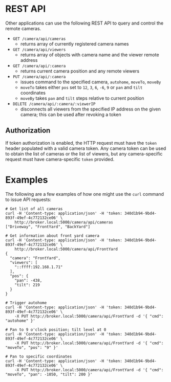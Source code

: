 # REST API

Other applications can use the following REST API to query and control the remote cameras.

* `GET /camera/api/cameras`
    * returns array of currently registered camera names
* `GET /camera/api/viewers`
    * returns array of objects with camera name and the viewer remote address
* `GET /camera/api/:camera`
    * returns current camera position and any remote viewers
* `PUT /camera/api/:camera`
    * issues command to the specified camera, `autohome`, `moveTo`, `moveBy`
    * `moveTo` takes either `pos` set to `12`, `3`, `6`, `-6`, `9` or `pan` and `tilt` coordinates
    * `moveBy` takes `pan` and `tilt` steps relative to current position
* `DELETE /camera/api/:camera/:viewerIP`
    * disconnects all viewers from the specified IP address on the given camera; this can be used
      after revoking a token
      
## Authorization
If token authorization is enabled, the HTTP request must have the `token` header populated
with a valid camera token. Any camera token can be used to obtain the list of cameras or the list of viewers,
but any camera-specific request must have camera-specific `token` provided.

# Examples
The following are a few examples of how one might use the `curl` command to issue API requests:
```
# Get list of all cameras
curl -H 'Content-type: application/json' -H 'token: 340d1b94-9bd4-893f-49ef-4c772132ce06' \
    http://broker.local:5000/camera/api/cameras
["Driveway", "FrontYard", "BackYard"]

# Get information about front yard camera
curl -H 'Content-type: application/json' -H 'token: 340d1b94-9bd4-893f-49ef-4c772132ce06' \
    http://broker.local:5000/camera/api/FrontYard
{
  "camera": "FrontYard",
  "viewers": [
    "::ffff:192.168.1.71"
  ],
  "pos": {
    "pan": -438,
    "tilt": 219
  }
}

# Trigger autohome
curl -H 'Content-type: application/json' -H 'token: 340d1b94-9bd4-893f-49ef-4c772132ce06' \
    -X PUT http://broker.local:5000/camera/api/FrontYard -d '{ "cmd": "autohome" }'

# Pan to 9 o'clock position; tilt level at 0
curl -H 'Content-type: application/json' -H 'token: 340d1b94-9bd4-893f-49ef-4c772132ce06' \
    -X PUT http://broker.local:5000/camera/api/FrontYard -d '{ "cmd": "moveTo", "pos": "9" }'

# Pan to specific coordinates
curl -H 'Content-type: application/json' -H 'token: 340d1b94-9bd4-893f-49ef-4c772132ce06' \
    -X PUT http://broker.local:5000/camera/api/FrontYard -d '{ "cmd": "moveTo", "pan": -1050, "tilt": 200 }'
```